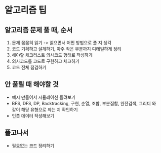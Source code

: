 # 알고리즘 팁

## 알고리즘 문제 풀 때, 순서
1. 문제 꼼꼼히 읽기 -> 읽으면서 어떤 방법으로 풀 지 생각
2. 코드 기획하고 설계하기, 아주 작은 부분까지 디테일하게 정리
3. 해야할 체크리스트 의사코드 형태로 작성하기
4. 의사코드를 코드로 구현하고 체크하기
5. 코드 전체 점검하기

## 안 풀릴 때 해야할 것
- 예시 만들어서 시뮬레이션 돌려보기
- BFS, DFS, DP, Backtracking, 구현, 순열, 조합, 부분집합, 완전검색, 그리디 와 같이 해당 유형으로 되는 지 
 확인하기
- 인풋 데이터 작성해보기

## 풀고나서
- 필요없는 코드 정리하기